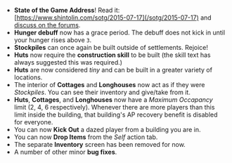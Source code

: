 * **State of the Game Address**! Read it: [https://www.shintolin.com/sotg/2015-07-17](/sotg/2015-07-17) and [discuss on the forums](#).
* **Hunger debuff** now has a grace period. The debuff does not kick in until your hunger rises above `3`.
* **Stockpiles** can once again be built outside of settlements. Rejoice!
* **Huts** now require the **construction skill** to be built (the skill text has always suggested this was required.)
* **Huts** are now considered _tiny_ and can be built in a greater variety of locations.
* The interior of **Cottages** and **Longhouses** now act as if they were _Stockpiles_. You can see their inventory and give/take from it.
* **Huts**, **Cottages**, and **Longhouses** now have a _Maximum Occapancy_ limit (2, 4, 6 respectively). Whenever there are more players than this limit inside the building, that building's AP recovery benefit is disabled for everyone.
* You can now **Kick Out** a dazed player from a building you are in.
* You can now **Drop Items** from the _Self_ action tab.
* The separate **Inventory** screen has been removed for now.
* A number of other minor **bug fixes**.
